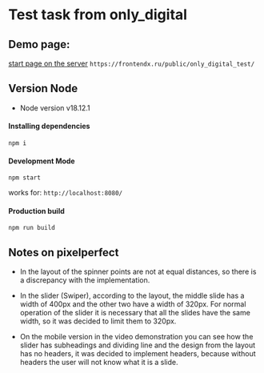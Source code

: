 # Test task from only_digital

## Demo page:
[start page on the server](https://frontendx.ru/public/only_digital_test/) `https://frontendx.ru/public/only_digital_test/`

## Version Node  

* Node version v18.12.1

#### Installing dependencies
```commandline
npm i
```

#### Development Mode
```commandline
npm start
```
works for: `http://localhost:8080/`


#### Production build
```commandline
npm run build
```

## Notes on pixelperfect

* In the layout of the spinner points are not at equal distances, so there is a discrepancy with the implementation.

* In the slider (Swiper), according to the layout, the middle slide has a width of 400px and the other two have a width of 320px. For normal operation of the slider it is necessary that all the slides have the same width, so it was decided to limit them to 320px.

* On the mobile version in the video demonstration you can see how the slider has subheadings and dividing line and the design from the layout has no headers, it was decided to implement headers, because without headers the user will not know what it is a slide.

